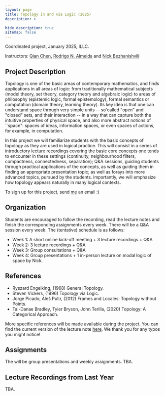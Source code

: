 ```yaml
---
layout: page
title: Topology in and via Logic (2025)
description: >

hide_description: true
sitemap: false
---
```


Coordinated project, January 2025, ILLC.

Instructors: [Qian Chen](/), [Rodrigo N. Almeida](https://rodrigonalmeida.github.io/) and [Nick Bezhanishvili](https://staff.fnwi.uva.nl/n.bezhanishvili/)

## Project Description

Topology is one of the basic areas of contemporary mathematics, and finds applications in all areas of logic: from traditionally mathematical subjects (model theory, set theory, category theory and algebraic logic) to areas of philosophy (epistemic logic, formal epistemology), formal semantics or computation (domain theory, learning theory). Its key idea is that one can understand space through very simple units -- so'called "open" and "closed" sets, and their interaction -- in a way that can capture both the intuitive properties of physical space, and also more abstract notions of ``space": spaces of ideas, information spaces, or even spaces of actions, for example, in computation.

In this project we will familiarize students with the basic concepts of topology as they are used in logical practice. This will consist in a series of introductory lecture recordings covering the basic core concepts one tends to encounter in these settings (continuity, neighbourhood filters, compactness, connectedness, separation); Q&A sessions, guiding students through practical applications of the concepts, as well as guiding them in finding an appropriate presentation topic; as well as forays into more advanced topics, pursued by the students. Importantly, we will emphasize how topology appears naturally in many logical contexts.

To sign up for this project, send [me](mailto:q.chen2@uva.nl) an email :)

## Organization

Students are encouraged to follow the recording, read the lecture notes and finish the corresponding assignments every week. There will be a Q&A session every week. The (tentative) schedule is as follows:

- Week 1: A short online kick-off meeting + 3 lecture recordings + Q&A
- Week 2: 3 lecture recordings + Q&A 
- Week 3: Group consultations + Q&A 
- Week 4: Group presentations + 1 in-person lecture on modal logic of space by Nick.

## References

- Ryszard Engelking, (1968) General Topology.
- Steven Vickers, (1996) Topology via Logic.
- Jorge Picado, Aleš Pultr, (2012) Frames and Locales: Topology without Points.
- Tai-Danae Bradley, Tyler Bryson, John Terilla, (2020) Topology: A Categorical Approach.

More specific references will be made available during the project. You can find the current version of the lecture note [here](LectureNote_Topo.pdf). We thank you for any typos you might notice!

## Assignments

The will be group presentations and weekly assignments. TBA.

## Lecture Recordings from Last Year

TBA.

